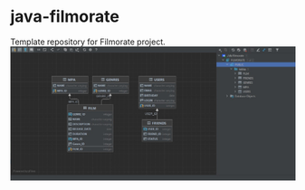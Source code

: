 # java-filmorate
Template repository for Filmorate project.
![This is an image!](https://github.com/EAnchugov/java-filmorate/blob/main/DB_scheme_2.jpg)
